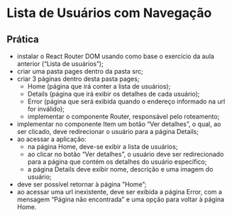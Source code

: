 # Lista de Usuários com Navegação

## Prática

- instalar o React Router DOM usando como base o exercício da aula anterior (“Lista de usuários”);
- criar uma pasta pages dentro da pasta src;
- criar 3 páginas dentro desta pasta pages;
  - Home (página que irá conter a lista de usuários);
  - Details (página que irá exibir os detalhes de cada usuário);
  - Error (página que será exibida quando o endereço informado na url for inválido);
  - implementar o componente Router, responsável pelo roteamento;
- implementar no componente Item um botão “Ver detalhes”, o qual, ao ser clicado, deve redirecionar o usuário para a página Details;
- ao acessar a aplicação:
  - na página Home, deve-se exibir a lista de usuários;
  - ao clicar no botão “Ver detalhes”, o usuário deve ser redirecionado para a página que contém os detalhes do usuário específico;
  - a página Details deve exibir nome, descrição e uma imagem do usuário;
- deve ser possível retornar à página ”Home”;
- ao acessar uma url inexistente, deve ser exibida a página Error, com a mensagem “Página não encontrada” e uma opção para voltar à página Home.
